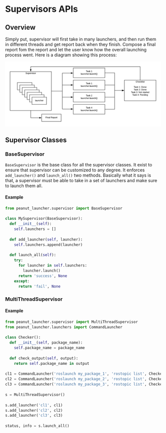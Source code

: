 # Supervisors APIs

## Overview

Simply put, supervisor will first take in many launchers, and then run them in different threads and get report back when they finish. Compose a final report fom the report and let the user know how the overall launching process went. Here is a diagram showing this process:

![What is a supervisor](https://raw.githubusercontent.com/tianhaoz95/pics/master/Blank%20Diagram%20-%20Page%201.png)

## Supervisor Classes

### BaseSupervisor

`BaseSupervisor` is the base class for all the supervisor classes. It exist to ensure that supervisor can be customized to any degree. It enforces `add_launcher()` and `launch_all()` two methods. Basically what it says is that, a supervisor must be able to take in a set of launchers and make sure to launch them all.

#### Example

```python
from peanut_launcher.supervisor import BaseSupervisor

class MySupervisor(BaseSupervisor):
  def __init__(self):
    self.launchers = []

  def add_launcher(self, launcher):
    self.launchers.append(launcher)
  
  def launch_all(self):
    try:
      for launcher in self.launchers:
        launcher.launch()
      return 'success', None
    except:
      return 'fail', None
```

### MultiThreadSupervisor

#### Example

```python
from peanut_launcher.supervisor import MultiThreadSupervisor
from peanut_launcher.launchers import CommandLauncher

class Checker():
  def __init__(self, package_name):
    self.package_name = package_name
  
  def check_output(self, output):
    return self.package_name in output

cl1 = CommandLauncher('roslaunch my_package_1', 'rostopic list', Checker('my_package_1').check_output)
cl2 = CommandLauncher('roslaunch my_package_2', 'rostopic list', Checker('my_package_2').check_output)
cl3 = CommandLauncher('roslaunch my_package_3', 'rostopic list', Checker('my_package_3').check_output)

s = MultiThreadSupervisor()

s.add_launcher('cl1', cl1)
s.add_launcher('cl2', cl2)
s.add_launcher('cl3', cl3)

status, info = s.launch_all()
```
